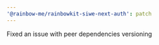 ```yaml
---
'@rainbow-me/rainbowkit-siwe-next-auth': patch
---
```


Fixed an issue with peer dependencies versioning
